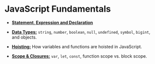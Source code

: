 # JavaScript Fundamentals
- [**Statement, Expression and Declaration**](statement-expression-declaration.md)

- [**Data Types:**](data-types.md) `string`, `number`, `boolean`, `null`, `undefined`, `symbol`, `bigint`, and objects.

- [**Hoisting:**](hoisting.md) How variables and functions are hoisted in JavaScript.

- [**Scope & Closures:**](scope-and-closures.md) `var`, `let`, `const`, function scope vs. block scope.